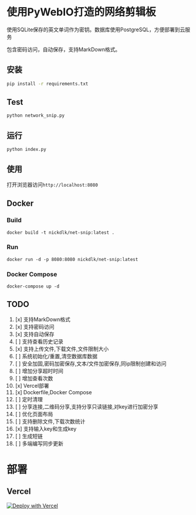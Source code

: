 # 使用PyWebIO打造的网络剪辑板
使用SQLite保存的英文单词作为密钥。数据库使用PostgreSQL，方便部署到云服务

包含密码访问，自动保存，支持MarkDown格式。

## 安装

```bash
pip install -r requirements.txt
```
## Test

```bash
python network_snip.py
```

## 运行

```bash
python index.py
```

## 使用

打开浏览器访问`http://localhost:8080`

## Docker

### Build
```shell
docker build -t nickdlk/net-snip:latest .
```
### Run
```shell
docker run -d -p 8080:8080 nickdlk/net-snip:latest
```

### Docker Compose
```shell
docker-compose up -d
```

## TODO
1. [x] 支持MarkDown格式
2. [x] 支持密码访问
3. [x] 支持自动保存
4. [ ] 支持查看历史记录
5. [x] 支持上传文件,下载文件,文件限制大小
6. [ ] 系统初始化/重置,清空数据库数据
7. [ ] 安全加固,密码加密保存,文本/文件加密保存,同ip限制创建和访问
8. [ ] 增加分享超时时间
9. [ ] 增加查看次数
10. [x] Vercel部署
11. [x] Dockerfile,Docker Compose
12. [ ] 定时清理
13. [ ] 分享连接,二维码分享,支持分享只读链接,对key进行加密分享
14. [ ] 优化页面布局
15. [ ] 支持删除文件,下载次数统计
16. [x] 支持输入key和生成key
17. [ ] 生成短链
18. [ ] 多端编写同步更新

# 部署
## Vercel
[![Deploy with Vercel](https://vercel.com/button)](https://vercel.com/new/clone?repository-url=https%3A%2F%2Fgithub.com%2Fnickdlkk%2Fnet_snip&env=STREAM_MODE&project-name=net_snip&repository-name=net_snip)